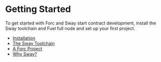 # Getting Started

To get started with Forc and Sway start contract development, install the Sway toolchain and Fuel full node and set up your first project.

- [Installation](./installation.md)
- [The Sway Toolchain](./sway-toolchain.md)
- [A Forc Project](./forc_project.md)
- [Why Sway?](./why_sway.md)
